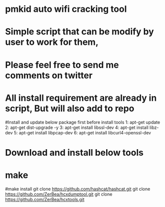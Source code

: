 # pmkid auto wifi cracking tool
# Simple script that can be modify by user to work for them,
# Please feel free to send me comments on twitter
# All install requirement are already in script, But will also add to repo

#Install and update below package first before install tools 
1: apt-get update
2: apt-get dist-upgrade -y
3: apt-get install libssl-dev
4: apt-get install libz-dev
5: apt-get install libpcap-dev
6: apt-get install libcurl4-openssl-dev

# Download and install below tools
# make 
#make install
git clone https://github.com/hashcat/hashcat.git
git clone https://github.com/ZerBea/hcxdumptool.git
git clone https://github.com/ZerBea/hcxtools.git

